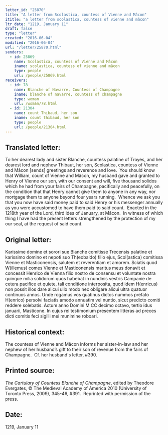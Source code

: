 ```yaml
---
letter_id: "25870"
title: "A letter from Scolastica, countess of Vienne and Mâcon"
ititle: "a letter from scolastica, countess of vienne and mâcon"
ltr_date: "1219, January 11"
draft: false
type: "letter"
created: "2016-06-04"
modified: "2016-06-04"
url: "/letter/25870.html"
senders:
  - id: 25869
    name: Scolastica, countess of Vienne and Mâcon 
    iname: scolastica, countess of vienne and mâcon 
    type: people
    url: /people/25869.html
receivers:
  - id: 78
    name: Blanche of Navarre, Countess of Champagne
    iname: blanche of navarre, countess of champagne
    type: woman
    url: /woman/78.html
  - id: 21304
    name: count Thibaud, her son
    iname: count thibaud, her son
    type: people
    url: /people/21304.html
---
```

<h2> Translated letter:</h2><p>To her dearest lady and sister Blanche, countess palatine of Troyes, and her dearest lord and nephew Thibaut, her son, Scolastica, countess of Vienne and Mâcon [sends] greetings and reverence and love.&nbsp; You should know that William, count of Vienne and Mâcon, my husband gave and granted to Henry of Vienne our son, with our consent and will, five thousand solidos which he had from your fairs of Champagne, pacifically and peacefully, on the condition that that Henry cannot give them to anyone in any way, nor mortgage them to anyone beyond four years running.&nbsp; Whence we ask you that you now have said money paid to said Henry or his messenger annually as you were accustomed to have them paid to said count.&nbsp; Enacted in the 1218th year of the Lord, third ides of January, at Mâcon.&nbsp; In witness of which thing I have had the present letters strengthened by the protection of my our seal, at the request of said count.</p><h2 class="mt-4"> Original letter:</h2><p>Karissime domine et sorori sue Blanche comitisse Trecensis palatine et karissimo domino et nepoti suo Th(eobaldo) filio ejus, Scol(astica) comitissa Vienne et Masticonensis, salutem et reverentiam et amorem. Sciatis quod W(illemus) comes Vienne et Masticonensis maritus meus donavit et concessit Henrico de Vienna filio nostro de consensu et voluntate nostra quinque milia solidorum quos habebat in nundinis vestris Campanie de cetera pacifice et quiete, tali conditione interposita, quod idem H(enricus) non possit illos dare alicui ullo modo nec obligare alicui ultra quatuor continuos annos. Unde rogamus vos quatinus dictos nummos prefato H(enrico) persolvi faciatis amodo annuatim vel nuntio, sicut predicto comiti reddere solebatis. Actum anno Domini M CC decimo octavo, tertio idus januarii, Masticone. In cujus rei testimonium presentem litteras ad preces dicti comitis feci sigilli mei munimine roboari.</p><h2 class="mt-4"> Historical context:</h2><p>The countess of Vienne and Mâcon informs her sister-in-law and her nephew of her husband’s gift to their son of revenue from the fairs of Champagne. &nbsp;Cf. her husband's letter, #390.</p><h2 class="mt-4"> Printed source:</h2><p><i>The Cartulary of Countess Blanche of Champagne</i>, edited by Theodore Evergates, © The Medieval Academy of America 2010 (University of Toronto Press, 2009), 345-46, #391.&nbsp; Reprinted with permission of the press.</p><h2 class="mt-4"> Date:</h2>1219, January 11